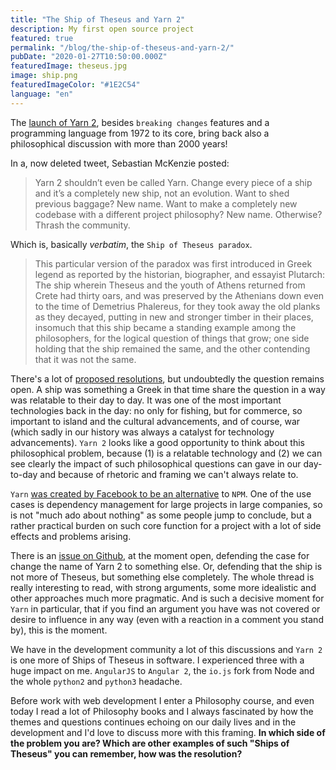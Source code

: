 ```yaml
---
title: "The Ship of Theseus and Yarn 2"
description: My first open source project
featured: true
permalink: "/blog/the-ship-of-theseus-and-yarn-2/"
pubDate: "2020-01-27T10:50:00.000Z"
featuredImage: theseus.jpg
image: ship.png
featuredImageColor: "#1E2C54"
language: "en"
---
```


The [launch of Yarn 2](https://dev.to/arcanis/introducing-yarn-2-4eh1), besides `breaking changes` features and a programming language from 1972 to its core, bring back also a philosophical discussion with more than 2000 years!

In a, now deleted tweet, Sebastian McKenzie posted:

> Yarn 2 shouldn’t even be called Yarn. Change every piece of a ship and it’s a completely new ship, not an evolution. Want to shed previous baggage? New name. Want to make a completely new codebase with a different project philosophy? New name. Otherwise? Thrash the community.

Which is, basically _verbatim_, the `Ship of Theseus paradox`.

> This particular version of the paradox was first introduced in Greek legend as reported by the historian, biographer, and essayist Plutarch:
> The ship wherein Theseus and the youth of Athens returned from Crete had thirty oars, and was preserved by the Athenians down even to the time of Demetrius Phalereus, for they took away the old planks as they decayed, putting in new and stronger timber in their places, insomuch that this ship became a standing example among the philosophers, for the logical question of things that grow; one side holding that the ship remained the same, and the other contending that it was not the same.

There's a lot of [proposed resolutions](https://en.wikipedia.org/wiki/Ship_of_Theseus#Proposed_resolutions), but undoubtedly the question remains open. A ship was something a Greek in that time share the question in a way was relatable to their day to day. It was one of the most important technologies back in the day: no only for fishing, but for commerce, so important to island and the cultural advancements, and of course, war (which sadly in our history was always a catalyst for technology advancements). `Yarn 2` looks like a good opportunity to think about this philosophical problem, because (1) is a relatable technology and (2) we can see clearly the impact of such philosophical questions can gave in our day-to-day and because of rhetoric and framing we can't always relate to.

`Yarn` [was created by Facebook to be an alternative](https://engineering.fb.com/web/yarn-a-new-package-manager-for-javascript/) to `NPM`. One of the use cases is dependency management for large projects in large companies, so is not "much ado about nothing" as some people jump to conclude, but a rather practical burden on such core function for a project with a lot of side effects and problems arising.

There is an [issue on Github](https://github.com/yarnpkg/berry/issues/766), at the moment open, defending the case for change the name of Yarn 2 to something else. Or, defending that the ship is not more of Theseus, but something else completely.  The whole thread is really interesting to read, with strong arguments, some more idealistic and other approaches much more pragmatic. And is such a decisive moment for `Yarn` in particular, that if you find an argument you have was not covered or desire to influence in any way (even with a reaction in a comment you stand by), this is the moment.

We have in the development community a lot of this discussions and `Yarn 2` is one more of Ships of Theseus in software. I experienced three with a huge impact on me. `AngularJS` to `Angular 2`, the `io.js` fork from Node and the whole `python2` and `python3` headache.

Before work with web development I enter a Philosophy course, and even today I read a lot of Philosophy books and I always fascinated by how the themes and questions continues echoing on our daily lives and in the development and I'd love to discuss more with this framing. **In which side of the problem you are? Which are other examples of such "Ships of Theseus" you can remember, how was the resolution?**